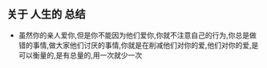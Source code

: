 ## 关于 人生的 总结
- 虽然你的亲人爱你,但是你不能因为他们爱你,你就不注意自己的行为,你总是做错的事情,做大家他们讨厌的事情,你就是在削减他们对你的爱,他们对你的爱,是可以衡量的,是有总量的,用一次就少一次  

